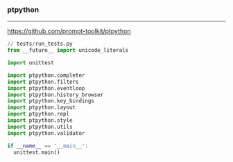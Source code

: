 ### ptpython
---
https://github.com/prompt-toolkit/ptpython

```py
// tests/run_tests.py
from __future__ import unicode_literals

import unittest

import ptpython.completer
import ptpython.filters
import ptpython.eventloop
import ptpython.history_browser
import ptpython.key_bindings
import ptpython.layout
import ptpython.repl
import ptpython.style
import ptpython.utils
import ptpython.validator

if __name__ == '__main__':
  unittest.main()
```

```
```

```
```


